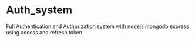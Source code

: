 # Auth_system
Full Authentication and Authorization system with nodejs mongodb express using access and refresh token 

